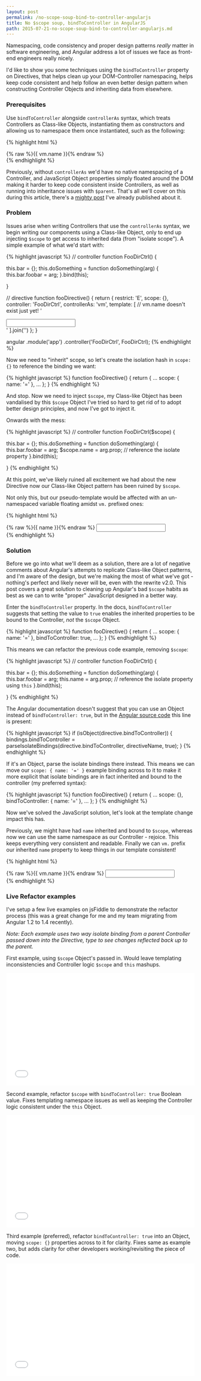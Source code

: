 ```yaml
---
layout: post
permalink: /no-scope-soup-bind-to-controller-angularjs
title: No $scope soup, bindToController in AngularJS
path: 2015-07-21-no-scope-soup-bind-to-controller-angularjs.md
---
```


Namespacing, code consistency and proper design patterns _really_ matter in software engineering, and Angular address a lot of issues we face as front-end engineers really nicely.

I'd like to show you some techniques using the `bindToController` property on Directives, that helps clean up your DOM-Controller namespacing, helps keep code consistent and help follow an even better design pattern when constructing Controller Objects and inheriting data from elsewhere.

### Prerequisites

Use `bindToController` alongside `controllerAs` syntax, which treats Controllers as Class-like Objects, instantiating them as constructors and allowing us to namespace them once instantiated, such as the following:

{% highlight html %}
<div ng-controller="MainCtrl as vm">
  {% raw %}{{ vm.name }}{% endraw %}
</div>
{% endhighlight %}

Previously, without `controllerAs` we'd have no native namespacing of a Controller, and JavaScript Object properties simply floated around the DOM making it harder to keep code consistent inside Controllers, as well as running into inheritance issues with `$parent`. That's all we'll cover on this during this article, there's a [mighty post](//toddmotto.com/digging-into-angulars-controller-as-syntax) I've already published about it.

### Problem

Issues arise when writing Controllers that use the `controllerAs` syntax, we begin writing our components using a Class-like Object, only to end up injecting `$scope` to get access to inherited data (from "isolate scope"). A simple example of what we'd start with:

{% highlight javascript %}
// controller
function FooDirCtrl() {

  this.bar = {};
  this.doSomething = function doSomething(arg) {
    this.bar.foobar = arg;
  }.bind(this);

}

// directive
function fooDirective() {
  return {
    restrict: 'E',
    scope: {},
    controller: 'FooDirCtrl',
    controllerAs: 'vm',
    template: [
        // vm.name doesn't exist just yet!
        '<div><input ng-model="vm.name"></div>'
    ].join('')
  };
}

angular
  .module('app')
  .controller('FooDirCtrl', FooDirCtrl);
{% endhighlight %}

Now we need to "inherit" scope, so let's create the isolation hash in `scope: {}` to reference the binding we want:

{% highlight javascript %}
function fooDirective() {
  return {
    ...
    scope: {
      name: '='
    },
    ...
  };
}
{% endhighlight %}

And stop. Now we need to inject `$scope`, my Class-like Object has been vandalised by this `$scope` Object I've tried so hard to get rid of to adopt better design principles, and now I've got to inject it.

Onwards with the mess:

{% highlight javascript %}
// controller
function FooDirCtrl($scope) {

  this.bar = {};
  this.doSomething = function doSomething(arg) {
    this.bar.foobar = arg;
    $scope.name = arg.prop; // reference the isolate property
  }.bind(this);

}
{% endhighlight %}

At this point, we've likely ruined all excitement we had about the new Directive now our Class-like Object pattern has been ruined by `$scope`.

Not only this, but our pseudo-template would be affected with an un-namespaced variable floating amidst `vm.` prefixed ones:

{% highlight html %}
<div>
  {% raw %}{{ name }}{% endraw %}
  <input type="text" ng-model="vm.username">
</div>
{% endhighlight %}

### Solution

Before we go into what we'll deem as a solution, there are a lot of negative comments about Angular's attempts to replicate Class-like Object patterns, and I'm aware of the design, but we're making the most of what we've got - nothing's perfect and likely never will be, even with the rewrite v2.0. This post covers a great solution to cleaning up Angular's bad `$scope` habits as best as we can to write "proper" JavaScript designed in a better way.

Enter the `bindToController` property. In the docs, `bindToController` suggests that setting the value to `true` enables the inherited properties to be bound to the Controller, _not_ the `$scope` Object.

{% highlight javascript %}
function fooDirective() {
  return {
    ...
    scope: {
      name: '='
    },
    bindToController: true,
    ...
  };
}
{% endhighlight %}

This means we can refactor the previous code example, removing `$scope`:

{% highlight javascript %}
// controller
function FooDirCtrl() {

  this.bar = {};
  this.doSomething = function doSomething(arg) {
    this.bar.foobar = arg;
    this.name = arg.prop; // reference the isolate property using `this`
  }.bind(this);

}
{% endhighlight %}

The Angular documentation doesn't suggest that you can use an Object instead of `bindToController: true`, but in the [Angular source code](https://code.angularjs.org/1.4.3/angular.js) this line is present:

{% highlight javascript %}
if (isObject(directive.bindToController)) {
  bindings.bindToController = parseIsolateBindings(directive.bindToController, directiveName, true);
}
{% endhighlight %}

If it's an Object, parse the isolate bindings there instead. This means we can move our `scope: { name: '=' }` example binding across to it to make it more explicit that isolate bindings are in fact inherited and bound to the controller (my preferred syntax):

{% highlight javascript %}
function fooDirective() {
  return {
    ...
    scope: {},
    bindToController: {
      name: '='
    },
    ...
  };
}
{% endhighlight %}

Now we've solved the JavaScript solution, let's look at the template change impact this has.

Previously, we might have had `name` inherited and bound to `$scope`, whereas now we can use the same namespace as our Controller - rejoice. This keeps everything very consistent and readable. Finally we can `vm.` prefix our inherited `name` property to keep things in our template consistent!

{% highlight html %}
<div>
  {% raw %}{{ vm.name }}{% endraw %}
  <input type="text" ng-model="vm.username">
</div>
{% endhighlight %}

### Live Refactor examples

I've setup a few live examples on jsFiddle to demonstrate the refactor process (this was a great change for me and my team migrating from Angular 1.2 to 1.4 recently).

_Note: Each example uses two way isolate binding from a parent Controller passed down into the Directive, type to see changes reflected back up to the parent._

First example, using `$scope` Object's passed in. Would leave templating inconsistencies and Controller logic `$scope` and `this` mashups.

<iframe width="100%" height="300" src="//jsfiddle.net/toddmotto/2n5skwqj/embedded/result,js" allowfullscreen="allowfullscreen" frameborder="0"></iframe>

Second example, refactor `$scope` with `bindToController: true` Boolean value. Fixes templating namespace issues as well as keeping the Controller logic consistent under the `this` Object.

<iframe width="100%" height="300" src="//jsfiddle.net/toddmotto/2n5skwqj/1/embedded/result,js" allowfullscreen="allowfullscreen" frameborder="0"></iframe>

Third example (preferred), refactor `bindToController: true` into an Object, moving `scope: {}` properties across to it for clarity. Fixes same as example two, but adds clarity for other developers working/revisiting the piece of code.

<iframe width="100%" height="300" src="//jsfiddle.net/toddmotto/2n5skwqj/2/embedded/result,js" allowfullscreen="allowfullscreen" frameborder="0"></iframe>

